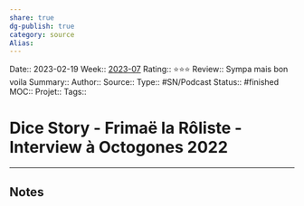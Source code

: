 ```yaml
---
share: true 
dg-publish: true
category: source
Alias:
---
```

Date:: 2023-02-19
Week:: [2023-07](../week/2023-07.md)
Rating:: ⭐⭐⭐
Review:: Sympa mais bon voila
Summary:: 
Author::
Source:: 
Type:: #SN/Podcast 
Status:: #finished 
MOC::
Projet:: 
Tags:: 

# Dice Story - Frimaë la Rôliste - Interview à Octogones 2022


***

## Notes
